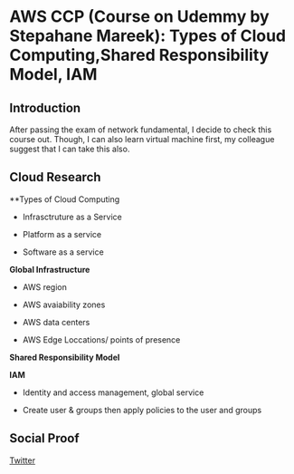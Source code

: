 # AWS CCP (Course on Udemmy by Stepahane Mareek): Types of Cloud Computing,Shared Responsibility Model, IAM

## Introduction

After passing the exam of network fundamental, I decide to check this course out. Though, I can also learn virtual machine first, my colleague suggest that I can take this also.

## Cloud Research

**Types of Cloud Computing

- Infrasctruture as a Service

- Platform as a service

- Software as a service

**Global Infrastructure**

- AWS region

- AWS avaiability zones

- AWS data centers

- AWS Edge Loccations/ points of presence

**Shared Responsibility Model** 

**IAM**

- Identity and access management, global service

- Create user & groups then apply policies to the user and groups


## Social Proof

[Twitter](https://twitter.com/JoeSeven08/status/1495688314200166403)
